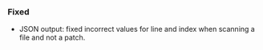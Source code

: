 ### Fixed

- JSON output: fixed incorrect values for line and index when scanning a file and not a patch.

